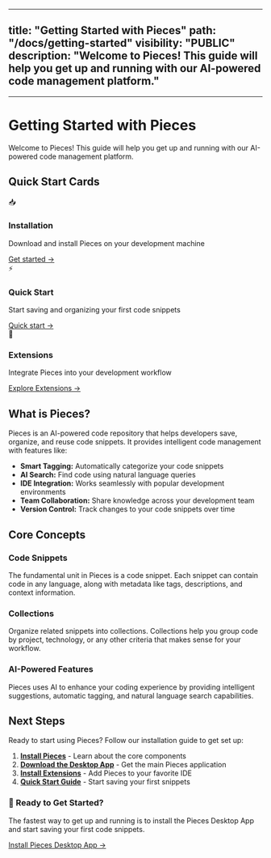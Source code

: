 
---
title: "Getting Started with Pieces"
path: "/docs/getting-started"
visibility: "PUBLIC"
description: "Welcome to Pieces! This guide will help you get up and running with our AI-powered code management platform."
---
***

# Getting Started with Pieces

Welcome to Pieces! This guide will help you get up and running with our AI-powered code management platform.

## Quick Start Cards

<div className="grid md:grid-cols-3 gap-6 mb-12">
  <div className="border rounded-lg p-6 hover:shadow-lg transition-shadow">
    <div className="w-8 h-8 text-blue-600 mb-2">📥</div>
    <h3 className="text-lg font-semibold mb-2">Installation</h3>
    <p className="text-muted-foreground mb-4">Download and install Pieces on your development machine</p>
    <a href="/docs/meet-pieces/windows-installation-guide" className="text-blue-600 hover:text-blue-700">Get started →</a>
  </div>

  <div className="border rounded-lg p-6 hover:shadow-lg transition-shadow">
    <div className="w-8 h-8 text-green-600 mb-2">⚡</div>
    <h3 className="text-lg font-semibold mb-2">Quick Start</h3>
    <p className="text-muted-foreground mb-4">Start saving and organizing your first code snippets</p>
    <a href="/docs/quick-guides/overview" className="text-green-600 hover:text-green-700">Quick start →</a>
  </div>

  <div className="border rounded-lg p-6 hover:shadow-lg transition-shadow">
    <div className="w-8 h-8 text-purple-600 mb-2">🔗</div>
    <h3 className="text-lg font-semibold mb-2">Extensions</h3>
    <p className="text-muted-foreground mb-4">Integrate Pieces into your development workflow</p>
    <a href="/docs/extensions-plugins" className="text-purple-600 hover:text-purple-700">Explore Extensions →</a>
  </div>
</div>

## What is Pieces?

Pieces is an AI-powered code repository that helps developers save, organize, and reuse code snippets. It provides intelligent code management with features like:

- **Smart Tagging:** Automatically categorize your code snippets
- **AI Search:** Find code using natural language queries
- **IDE Integration:** Works seamlessly with popular development environments
- **Team Collaboration:** Share knowledge across your development team
- **Version Control:** Track changes to your code snippets over time

## Core Concepts

### Code Snippets
The fundamental unit in Pieces is a code snippet. Each snippet can contain code in any language, along with metadata like tags, descriptions, and context information.

### Collections
Organize related snippets into collections. Collections help you group code by project, technology, or any other criteria that makes sense for your workflow.

### AI-Powered Features
Pieces uses AI to enhance your coding experience by providing intelligent suggestions, automatic tagging, and natural language search capabilities.

## Next Steps

Ready to start using Pieces? Follow our installation guide to get set up:

1. **[Install Pieces](/docs/meet-pieces/fundamentals)** - Learn about the core components
2. **[Download the Desktop App](/docs/desktop/download)** - Get the main Pieces application
3. **[Install Extensions](/docs/extensions-plugins)** - Add Pieces to your favorite IDE
4. **[Quick Start Guide](/docs/quick-guides/overview)** - Start saving your first snippets

<div className="bg-blue-50 dark:bg-blue-950/20 border border-blue-200 dark:border-blue-800 rounded-lg p-6 my-8">
  <h3 className="text-lg font-semibold text-blue-900 dark:text-blue-100 mb-2">🚀 Ready to Get Started?</h3>
  <p className="text-blue-800 dark:text-blue-200 mb-4">
    The fastest way to get up and running is to install the Pieces Desktop App and start saving your first code snippets.
  </p>
  <a href="/docs/desktop/download" className="inline-flex items-center px-4 py-2 bg-blue-600 text-white rounded-lg hover:bg-blue-700 transition-colors">
    Install Pieces Desktop App →
  </a>
</div>
